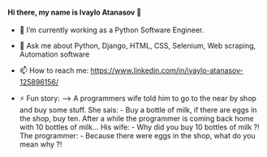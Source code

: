 #### Hi there, my name is Ivaylo Atanasov 👋

- 🔭 I’m currently working as a Python Software Engineer.
- 💬 Ask me about Python, Django, HTML, CSS, Selenium, Web scraping, Automation software
- 📫 How to reach me: https://www.linkedin.com/in/ivaylo-atanasov-125896156/


- ⚡ Fun story:
--> A programmers wife told him to go to the near by shop and buy some stuff. She sais:
      - Buy a bottle of milk, if there are eggs in the shop, buy ten.
    After a while the programmer is coming back home with 10 bottles of milk...
    His wife:
      - Why did you buy 10 bottles of milk ?!
    The programmer:
      - Because there were eggs in the shop, what do you mean why ?!
      
